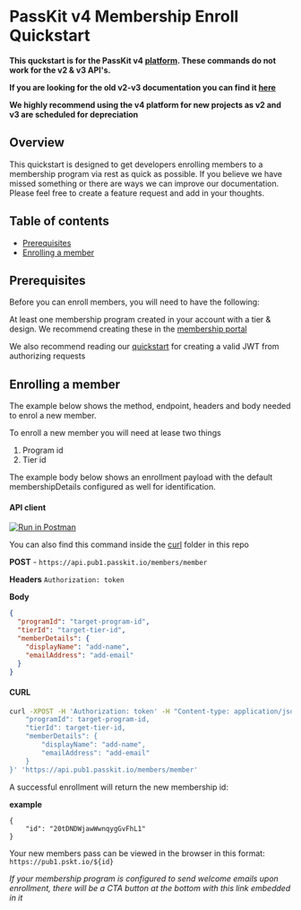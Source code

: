 # PassKit v4 Membership Enroll Quickstart

**This quckstart is for the PassKit v4 [platform](https://app.passkit.com). These commands do not work for the v2 & v3 API's.**

**If you are looking for the old v2-v3 documentation you can find it [here](https://dev.passkit.net/#introduction)**

**We highly recommend using the v4 platform for new projects as v2 and v3 are scheduled for depreciation**

## Overview

This quickstart is designed to get developers enrolling members to a membership program via rest as quick as possible.
If you believe we have missed something or there are ways we can improve our documentation. Please feel free to create a feature request and add in your thoughts.

## Table of contents

- [Prerequisites](#prerequisites)
- [Enrolling a member](#enrolling-a-member)

## Prerequisites

Before you can enroll members, you will need to have the following:

At least one membership program created in your account with a tier & design. We recommend creating these in the [membership portal](https://app.passkit.com)

We also recommend reading our [quickstart](https://github.com/PassKit/passkit-rest-quickstart) for creating a valid JWT from authorizing requests

## Enrolling a member

The example below shows the method, endpoint, headers and body needed to enrol a new member.

To enroll a new member you will need at lease two things

1. Program id
2. Tier id

The example body below shows an enrollment payload with the default membershipDetails configured as well for identification.

#### API client

[![Run in Postman](https://run.pstmn.io/button.svg)](https://app.getpostman.com/run-collection/4c2837581f728efc4fa8)

You can also find this command inside the [curl](./curl) folder in this repo

**POST** - `https://api.pub1.passkit.io/members/member`

**Headers**
`Authorization: token`

**Body**

```json
{
  "programId": "target-program-id",
  "tierId": "target-tier-id",
  "memberDetails": {
    "displayName": "add-name",
    "emailAddress": "add-email"
  }
}
```

#### CURL

```sh
curl -XPOST -H 'Authorization: token' -H "Content-type: application/json" -d '{
	"programId": target-program-id,
	"tierId": target-tier-id,
	"memberDetails": {
		"displayName": "add-name",
		"emailAddress": "add-email"
	}
}' 'https://api.pub1.passkit.io/members/member'
```

A successful enrollment will return the new membership id:

**example**

```
{
    "id": "20tDNDWjawWwnqygGvFhL1"
}
```

Your new members pass can be viewed in the browser in this format: `https://pub1.pskt.io/${id}`

_If your membership program is configured to send welcome emails upon enrollment, there will be a CTA button at the bottom with this link embedded in it_
